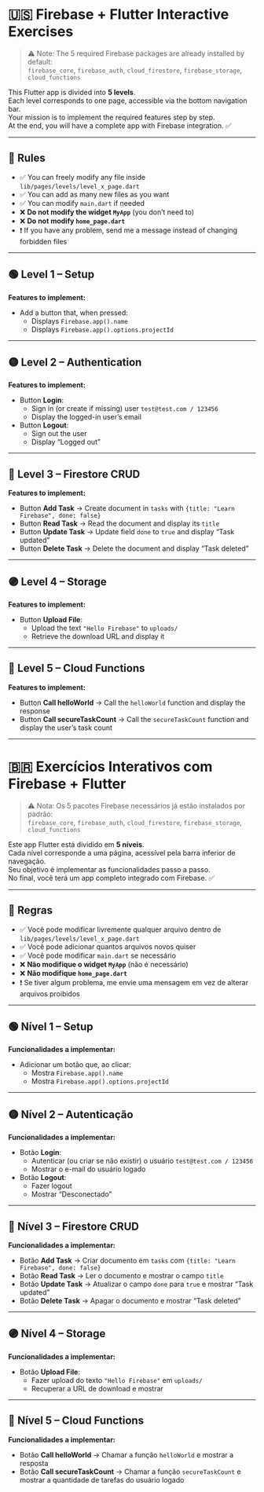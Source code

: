 # 🇺🇸 Firebase + Flutter Interactive Exercises

> ⚠️ Note: The 5 required Firebase packages are already installed by default:  
> `firebase_core`, `firebase_auth`, `cloud_firestore`, `firebase_storage`, `cloud_functions`

This Flutter app is divided into **5 levels**.  
Each level corresponds to one page, accessible via the bottom navigation bar.  
Your mission is to implement the required features step by step.  
At the end, you will have a complete app with Firebase integration. ✅

---

## 📌 Rules

- ✅ You can freely modify any file inside `lib/pages/levels/level_x_page.dart`
- ✅ You can add as many new files as you want
- ✅ You can modify `main.dart` if needed
- ❌ **Do not modify the widget `MyApp`** (you don’t need to)
- ❌ **Do not modify `home_page.dart`**
- ❗ If you have any problem, send me a message instead of changing forbidden files

---

## 🟢 Level 1 – Setup

**Features to implement:**

- Add a button that, when pressed:
  - Displays `Firebase.app().name`
  - Displays `Firebase.app().options.projectId`

---

## 🟡 Level 2 – Authentication

**Features to implement:**

- Button **Login**:
  - Sign in (or create if missing) user `test@test.com / 123456`
  - Display the logged-in user’s email
- Button **Logout**:
  - Sign out the user
  - Display “Logged out”

---

## 🔵 Level 3 – Firestore CRUD

**Features to implement:**

- Button **Add Task** → Create document in `tasks` with `{title: "Learn Firebase", done: false}`
- Button **Read Task** → Read the document and display its `title`
- Button **Update Task** → Update field `done` to `true` and display “Task updated”
- Button **Delete Task** → Delete the document and display “Task deleted”

---

## 🟣 Level 4 – Storage

**Features to implement:**

- Button **Upload File**:
  - Upload the text `"Hello Firebase"` to `uploads/`
  - Retrieve the download URL and display it

---

## 🔴 Level 5 – Cloud Functions

**Features to implement:**

- Button **Call helloWorld** → Call the `helloWorld` function and display the response
- Button **Call secureTaskCount** → Call the `secureTaskCount` function and display the user’s task count

---

# 🇧🇷 Exercícios Interativos com Firebase + Flutter

> ⚠️ Nota: Os 5 pacotes Firebase necessários já estão instalados por padrão:  
> `firebase_core`, `firebase_auth`, `cloud_firestore`, `firebase_storage`, `cloud_functions`

Este app Flutter está dividido em **5 níveis**.  
Cada nível corresponde a uma página, acessível pela barra inferior de navegação.  
Seu objetivo é implementar as funcionalidades passo a passo.  
No final, você terá um app completo integrado com Firebase. ✅

---

## 📌 Regras

- ✅ Você pode modificar livremente qualquer arquivo dentro de `lib/pages/levels/level_x_page.dart`
- ✅ Você pode adicionar quantos arquivos novos quiser
- ✅ Você pode modificar `main.dart` se necessário
- ❌ **Não modifique o widget `MyApp`** (não é necessário)
- ❌ **Não modifique `home_page.dart`**
- ❗ Se tiver algum problema, me envie uma mensagem em vez de alterar arquivos proibidos

---

## 🟢 Nível 1 – Setup

**Funcionalidades a implementar:**

- Adicionar um botão que, ao clicar:
  - Mostra `Firebase.app().name`
  - Mostra `Firebase.app().options.projectId`

---

## 🟡 Nível 2 – Autenticação

**Funcionalidades a implementar:**

- Botão **Login**:
  - Autenticar (ou criar se não existir) o usuário `test@test.com / 123456`
  - Mostrar o e-mail do usuário logado
- Botão **Logout**:
  - Fazer logout
  - Mostrar “Desconectado”

---

## 🔵 Nível 3 – Firestore CRUD

**Funcionalidades a implementar:**

- Botão **Add Task** → Criar documento em `tasks` com `{title: "Learn Firebase", done: false}`
- Botão **Read Task** → Ler o documento e mostrar o campo `title`
- Botão **Update Task** → Atualizar o campo `done` para `true` e mostrar “Task updated”
- Botão **Delete Task** → Apagar o documento e mostrar “Task deleted”

---

## 🟣 Nível 4 – Storage

**Funcionalidades a implementar:**

- Botão **Upload File**:
  - Fazer upload do texto `"Hello Firebase"` em `uploads/`
  - Recuperar a URL de download e mostrar

---

## 🔴 Nível 5 – Cloud Functions

**Funcionalidades a implementar:**

- Botão **Call helloWorld** → Chamar a função `helloWorld` e mostrar a resposta
- Botão **Call secureTaskCount** → Chamar a função `secureTaskCount` e mostrar a quantidade de tarefas do usuário logado

